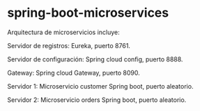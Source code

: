 # spring-boot-microservices 
Arquitectura de microservicios incluye:

Servidor de registros: Eureka, puerto 8761.

Servidor de configuración: Spring cloud config, puerto 8888.

Gateway: Spring cloud Gateway, puerto 8090.

Servidor 1: Microservicio customer Spring boot, puerto aleatorio.

Servidor 2: Microservicio orders Spring boot, puerto aleatorio.

